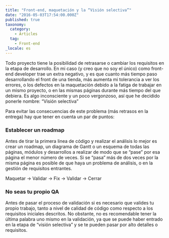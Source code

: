 ```yaml
---
title: "Front-end, maquetación y la “Visión selectiva”"
date: "2016-05-03T17:54:00.000Z"
published: true
taxonomy:
  category:
    - Articles
  tag:
    - Front-end
_locale: es
---
```


Todo proyecto tiene la posibilidad de retrasarse o cambiar los requisitos en la etapa de desarrollo. En mi caso (y creo que no soy el único) como front-end developer trae un extra negativo, y es que cuanto más tiempo paso desarrollando el front de una tienda, más aumenta mi tolerancia a ver los errores, o los defectos en la maquetación debido a la fatiga de trabajar en un mismo proyecto, o en las mismas páginas durante más tiempo del que debiera. Es algo inconsciente y un poco vergonzoso, así que he decidido ponerle nombre: “Visión selectiva”

Para evitar las consecuencias de este problema (más retrasos en la entrega) hay que tener en cuenta un par de puntos:

### Establecer un roadmap

Antes de tirar la primera linea de código y realizar el análisis lo mejor es crear un roadmap, un diagrama de Gantt o un esquema de todas las páginas, módulos y desarrollos a realizar de modo que se “pase” por esa página el menor número de veces. Si se “pasa” más de dos veces por la misma página es posible de que haya un problema de análisis, o en la gestión de requisitos entrantes.

Maquetar -> Validar -> Fix -> Validar -> Cerrar

### No seas tu propio QA

Antes de pasar el proceso de validación si es necesario que valides tu propio trabajo, tanto a nivel de calidad de código como respecto a los requisitos iniciales descritos. No obstante, no es recomendable tener la última palabra uno mismo en la validación, ya que se puede haber entrado en la etapa de “visión selectiva” y se te pueden pasar por alto detalles o requisitos.
